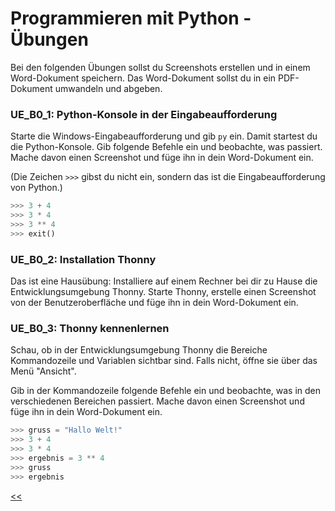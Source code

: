 # Programmieren mit Python - Übungen

Bei den folgenden Übungen sollst du Screenshots erstellen und in einem Word-Dokument speichern.
Das Word-Dokument sollst du in ein PDF-Dokument umwandeln und abgeben.


### UE_B0_1: Python-Konsole in der Eingabeaufforderung

Starte die Windows-Eingabeaufforderung und gib `py` ein.
Damit startest du die Python-Konsole.
Gib folgende Befehle ein und beobachte, was passiert.
Mache davon einen Screenshot und füge ihn in dein Word-Dokument ein.

(Die Zeichen `>>>` gibst du nicht ein, sondern das 
ist die Eingabeaufforderung von Python.)

```python
>>> 3 + 4
>>> 3 * 4
>>> 3 ** 4
>>> exit()
```


### UE_B0_2: Installation Thonny

Das ist eine Hausübung:
Installiere auf einem Rechner bei dir zu Hause die Entwicklungsumgebung Thonny.
Starte Thonny, erstelle einen Screenshot von der Benutzeroberfläche 
und füge ihn in dein Word-Dokument ein.

### UE_B0_3: Thonny kennenlernen

Schau, ob in der Entwicklungsumgebung Thonny die Bereiche 
Kommandozeile und Variablen sichtbar sind. Falls nicht,
öffne sie über das Menü "Ansicht".

Gib in der Kommandozeile folgende Befehle ein
und beobachte, was in den verschiedenen Bereichen passiert.
Mache davon einen Screenshot und füge ihn in dein Word-Dokument ein.


```python
>>> gruss = "Hallo Welt!"
>>> 3 + 4
>>> 3 * 4
>>> ergebnis = 3 ** 4
>>> gruss
>>> ergebnis
``` 




[<<](../markdown/B0_ProgrammierenMitPython.md)